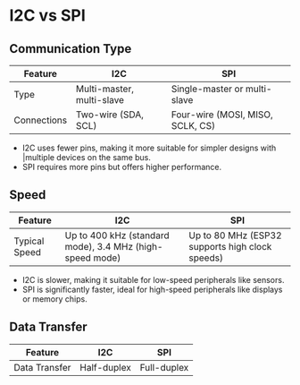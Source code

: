 # I2C vs SPI

## Communication Type

| Feature | I2C | SPI |
|-----------|-----------|-----------|
| Type   | Multi-master, multi-slave | Single-master or multi-slave |
| Connections | Two-wire (SDA, SCL) | Four-wire (MOSI, MISO, SCLK, CS) |

- I2C uses fewer pins, making it more suitable for simpler designs with |multiple devices on the same bus.
- SPI requires more pins but offers higher performance.

## Speed

|Feature | I2C | SPI |
|-----------|-----------|-----------|
|Typical Speed | Up to 400 kHz (standard mode), 3.4 MHz (high-speed mode) | Up to 80 MHz (ESP32 supports high clock speeds) |

- I2C is slower, making it suitable for low-speed peripherals like sensors.
- SPI is significantly faster, ideal for high-speed peripherals like displays or memory chips.

## Data Transfer
|Feature | I2C | SPI
|-----------|-----------|-----------|
|Data Transfer | Half-duplex | Full-duplex |

- I2C is half-duplex, meaning data transfer occurs in one direction at a time.
- SPI supports full-duplex communication, enabling simultaneous data transfer in both directions.

## Device Addressing

| Feature | I2C | SPI |
|-----------|-----------|-----------|
|Device Selection | Uses 7-bit or 10-bit addresses | Uses chip select (CS) lines |

- I2C relies on device addresses for communication, so fewer pins are required.
- SPI uses dedicated CS lines, requiring one CS pin per device.

## Power Consumption
| Feature | I2C | SPI |
|-----------|-----------|-----------|
| Power Usage | Lower (less active circuitry) | Higher (higher clock rates) |

- I2C typically consumes less power due to lower speeds.
- SPI may consume more power at high speeds but allows more efficient data transfer.

## Complexity

| Feature | I2C | SPI |
|-----------|-----------|-----------|
| Complexity | Simpler to wire, but requires software handling for addressing and bus arbitration | More pins and wiring complexity but straightforward data transfer protocol |

## Use Cases
| Feature | I2C | SPI |
|-----------|-----------|-----------|
| Best For | Low-speed devices like sensors, RTCs, small EEPROMs | High-speed devices like LCDs, flash memory, ADCs, DACs |

## Summary Table
| Feature | I2C | SPI |
|-----------|-----------|-----------|
| Pins Required | 2 | 4 (minimum) |
| Speed | Slower | Faster |
| Duplex | Half-duplex | Full-duplex |
| Device Count | Many devices (addressable) | Limited by CS pins |
| Best For | Low-speed peripherals | High-speed peripherals |
